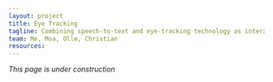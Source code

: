 ```yaml
---
layout: project
title: Eye Tracking
tagline: Combining speech-to-text and eye-tracking technology as interaction input
team: Me, Moa, Olle, Christian
resources:
---
```


*This page is under construction*


